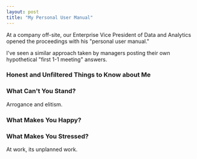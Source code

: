 ```yaml
---
layout: post
title: "My Personal User Manual"
---
```


At a company off-site, our Enterprise Vice President of Data and Analytics opened
the proceedings with his "personal user manual."

I've seen a similar approach taken by managers posting their own hypothetical
"first 1-1 meeting" answers.


### Honest and Unfiltered Things to Know about Me

### What Can't You Stand?

Arrogance and elitism.

### What Makes You Happy?


### What Makes You Stressed?

At work, its unplanned work.
